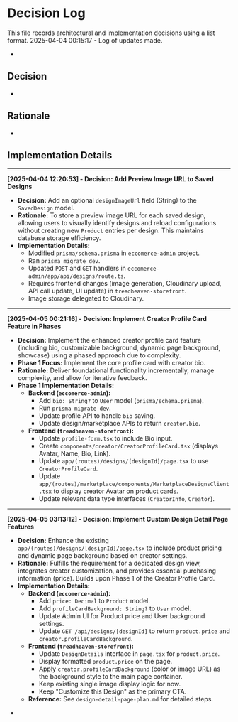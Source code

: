 # Decision Log

This file records architectural and implementation decisions using a list format.
2025-04-04 00:15:17 - Log of updates made.

-

## Decision

-

## Rationale

-

## Implementation Details

---

**[2025-04-04 12:20:53] - Decision: Add Preview Image URL to Saved Designs**

- **Decision:** Add an optional `designImageUrl` field (String) to the `SavedDesign` model.
- **Rationale:** To store a preview image URL for each saved design, allowing users to visually identify designs and reload configurations without creating new `Product` entries per design. This maintains database storage efficiency.
- **Implementation Details:**
  - Modified `prisma/schema.prisma` in `eccomerce-admin` project.
  - Ran `prisma migrate dev`.
  - Updated `POST` and `GET` handlers in `eccomerce-admin/app/api/designs/route.ts`.
  - Requires frontend changes (image generation, Cloudinary upload, API call update, UI update) in `treadheaven-storefront`.
  - Image storage delegated to Cloudinary.

---

**[2025-04-05 00:21:16] - Decision: Implement Creator Profile Card Feature in Phases**

- **Decision:** Implement the enhanced creator profile card feature (including bio, customizable background, dynamic page background, showcase) using a phased approach due to complexity.
- **Phase 1 Focus:** Implement the core profile card with creator bio.
- **Rationale:** Deliver foundational functionality incrementally, manage complexity, and allow for iterative feedback.
- **Phase 1 Implementation Details:**
  - **Backend (`eccomerce-admin`):**
    - Add `bio: String?` to `User` model (`prisma/schema.prisma`).
    - Run `prisma migrate dev`.
    - Update profile API to handle `bio` saving.
    - Update design/marketplace APIs to return `creator.bio`.
  - **Frontend (`treadheaven-storefront`):**
    - Update `profile-form.tsx` to include Bio input.
    - Create `components/creator/CreatorProfileCard.tsx` (displays Avatar, Name, Bio, Link).
    - Update `app/(routes)/designs/[designId]/page.tsx` to use `CreatorProfileCard`.
    - Update `app/(routes)/marketplace/components/MarketplaceDesignsClient.tsx` to display creator Avatar on product cards.
    - Update relevant data type interfaces (`CreatorInfo`, `Creator`).

---

**[2025-04-05 03:13:12] - Decision: Implement Custom Design Detail Page Features**

- **Decision:** Enhance the existing `app/(routes)/designs/[designId]/page.tsx` to include product pricing and dynamic page background based on creator settings.
- **Rationale:** Fulfills the requirement for a dedicated design view, integrates creator customization, and provides essential purchasing information (price). Builds upon Phase 1 of the Creator Profile Card.
- **Implementation Details:**
  - **Backend (`eccomerce-admin`):**
    - Add `price: Decimal` to `Product` model.
    - Add `profileCardBackground: String?` to `User` model.
    - Update Admin UI for Product price and User background settings.
    - Update `GET /api/designs/[designId]` to return `product.price` and `creator.profileCardBackground`.
  - **Frontend (`treadheaven-storefront`):**
    - Update `DesignDetails` interface in `page.tsx` for `product.price`.
    - Display formatted `product.price` on the page.
    - Apply `creator.profileCardBackground` (color or image URL) as the background style to the main page container.
    - Keep existing single image display logic for now.
    - Keep "Customize this Design" as the primary CTA.
  - **Reference:** See `design-detail-page-plan.md` for detailed steps.

*
